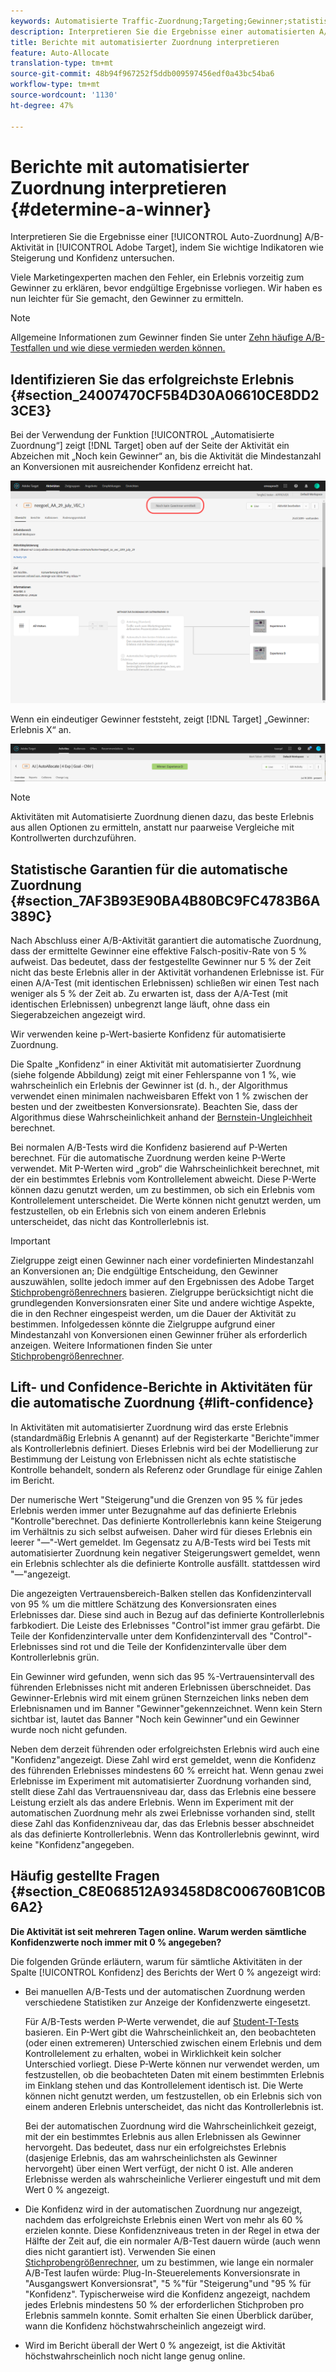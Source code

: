 ```yaml
---
keywords: Automatisierte Traffic-Zuordnung;Targeting;Gewinner;statistische Garantie;Konfidenz;Gewinner bestimmen;Steigerung;Konfidenz;Standard;Standarderlebnis;Automatische Zuordnung;Automatische Zuordnung
description: Interpretieren Sie die Ergebnisse einer automatisierten A/B-Aktivität in Adobe Target, indem Sie wichtige Indikatoren wie Steigerung und Konfidenz untersuchen.
title: Berichte mit automatisierter Zuordnung interpretieren
feature: Auto-Allocate
translation-type: tm+mt
source-git-commit: 48b94f967252f5ddb009597456edf0a43bc54ba6
workflow-type: tm+mt
source-wordcount: '1130'
ht-degree: 47%

---
```



# Berichte mit automatisierter Zuordnung interpretieren {#determine-a-winner}

Interpretieren Sie die Ergebnisse einer [!UICONTROL Auto-Zuordnung] A/B-Aktivität in [!UICONTROL Adobe Target], indem Sie wichtige Indikatoren wie Steigerung und Konfidenz untersuchen.

Viele Marketingexperten machen den Fehler, ein Erlebnis vorzeitig zum Gewinner zu erklären, bevor endgültige Ergebnisse vorliegen. Wir haben es nun leichter für Sie gemacht, den Gewinner zu ermitteln.

>[!NOTE]
>
>Allgemeine Informationen zum Gewinner finden Sie unter [Zehn häufige A/B-Testfallen und wie diese vermieden werden können.](/help/c-activities/t-test-ab/common-ab-testing-pitfalls.md)

## Identifizieren Sie das erfolgreichste Erlebnis {#section_24007470CF5B4D30A06610CE8DD23CE3}

Bei der Verwendung der Funktion [!UICONTROL „Automatisierte Zuordnung“] zeigt [!DNL Target] oben auf der Seite der Aktivität ein Abzeichen mit „Noch kein Gewinner“ an, bis die Aktivität die Mindestanzahl an Konversionen mit ausreichender Konfidenz erreicht hat.

![Zeichen „Kein Gewinner“](/help/c-activities/automated-traffic-allocation/assets/no-winner.png)

Wenn ein eindeutiger Gewinner feststeht, zeigt [!DNL Target] „Gewinner: Erlebnis X“ an.

![](assets/winner.png)

>[!NOTE]
>
>Aktivitäten mit Automatisierte Zuordnung dienen dazu, das beste Erlebnis aus allen Optionen zu ermitteln, anstatt nur paarweise Vergleiche mit Kontrollwerten durchzuführen.

## Statistische Garantien für die automatische Zuordnung {#section_7AF3B93E90BA4B80BC9FC4783B6A389C}

Nach Abschluss einer A/B-Aktivität garantiert die automatische Zuordnung, dass der ermittelte Gewinner eine effektive Falsch-positiv-Rate von 5 % aufweist. Das bedeutet, dass der festgestellte Gewinner nur 5 % der Zeit nicht das beste Erlebnis aller in der Aktivität vorhandenen Erlebnisse ist. Für einen A/A-Test (mit identischen Erlebnissen) schließen wir einen Test nach weniger als 5 % der Zeit ab. Zu erwarten ist, dass der A/A-Test (mit identischen Erlebnissen) unbegrenzt lange läuft, ohne dass ein Siegerabzeichen angezeigt wird.

Wir verwenden keine p-Wert-basierte Konfidenz für automatisierte Zuordnung.

Die Spalte „Konfidenz“ in einer Aktivität mit automatisierter Zuordnung (siehe folgende Abbildung) zeigt mit einer Fehlerspanne von 1 %, wie wahrscheinlich ein Erlebnis der Gewinner ist (d. h., der Algorithmus verwendet einen minimalen nachweisbaren Effekt von 1 % zwischen der besten und der zweitbesten Konversionsrate). Beachten Sie, dass der Algorithmus diese Wahrscheinlichkeit anhand der [Bernstein-Ungleichheit](https://en.wikipedia.org/wiki/Bernstein_inequalities_(probability_theory)) berechnet.

Bei normalen A/B-Tests wird die Konfidenz basierend auf P-Werten berechnet. Für die automatische Zuordnung werden keine P-Werte verwendet. Mit P-Werten wird „grob“ die Wahrscheinlichkeit berechnet, mit der ein bestimmtes Erlebnis vom Kontrollelement abweicht. Diese P-Werte können dazu genutzt werden, um zu bestimmen, ob sich ein Erlebnis vom Kontrollelement unterscheidet. Die Werte können nicht genutzt werden, um festzustellen, ob ein Erlebnis sich von einem anderen Erlebnis unterscheidet, das nicht das Kontrollerlebnis ist.

>[!IMPORTANT]
>
>Zielgruppe zeigt einen Gewinner nach einer vordefinierten Mindestanzahl an Konversionen an; Die endgültige Entscheidung, den Gewinner auszuwählen, sollte jedoch immer auf den Ergebnissen des Adobe Target [Stichprobengrößenrechners](https://docs.adobe.com/content/target-microsite/testcalculator.html) basieren. Zielgruppe berücksichtigt nicht die grundlegenden Konversionsraten einer Site und andere wichtige Aspekte, die in den Rechner eingespeist werden, um die Dauer der Aktivität zu bestimmen. Infolgedessen könnte die Zielgruppe aufgrund einer Mindestanzahl von Konversionen einen Gewinner früher als erforderlich anzeigen. Weitere Informationen finden Sie unter [Stichprobengrößenrechner](/help/c-activities/t-test-ab/sample-size-determination.md#section_6B8725BD704C4AFE939EF2A6B6E834E6).

## Lift- und Confidence-Berichte in Aktivitäten für die automatische Zuordnung {#lift-confidence}

In Aktivitäten mit automatisierter Zuordnung wird das erste Erlebnis (standardmäßig Erlebnis A genannt) auf der Registerkarte &quot;Berichte&quot;immer als Kontrollerlebnis definiert. Dieses Erlebnis wird bei der Modellierung zur Bestimmung der Leistung von Erlebnissen nicht als echte statistische Kontrolle behandelt, sondern als Referenz oder Grundlage für einige Zahlen im Bericht.

Der numerische Wert &quot;Steigerung&quot;und die Grenzen von 95 % für jedes Erlebnis werden immer unter Bezugnahme auf das definierte Erlebnis &quot;Kontrolle&quot;berechnet. Das definierte Kontrollerlebnis kann keine Steigerung im Verhältnis zu sich selbst aufweisen. Daher wird für dieses Erlebnis ein leerer &quot;—&quot;-Wert gemeldet. Im Gegensatz zu A/B-Tests wird bei Tests mit automatisierter Zuordnung kein negativer Steigerungswert gemeldet, wenn ein Erlebnis schlechter als die definierte Kontrolle ausfällt. stattdessen wird &quot;—&quot;angezeigt.

Die angezeigten Vertrauensbereich-Balken stellen das Konfidenzintervall von 95 % um die mittlere Schätzung des Konversionsraten eines Erlebnisses dar. Diese sind auch in Bezug auf das definierte Kontrollerlebnis farbkodiert. Die Leiste des Erlebnisses &quot;Control&quot;ist immer grau gefärbt. Die Teile der Konfidenzintervalle unter dem Konfidenzintervall des &quot;Control&quot;-Erlebnisses sind rot und die Teile der Konfidenzintervalle über dem Kontrollerlebnis grün.

Ein Gewinner wird gefunden, wenn sich das 95 %-Vertrauensintervall des führenden Erlebnisses nicht mit anderen Erlebnissen überschneidet. Das Gewinner-Erlebnis wird mit einem grünen Sternzeichen links neben dem Erlebnisnamen und im Banner &quot;Gewinner&quot;gekennzeichnet. Wenn kein Stern sichtbar ist, lautet das Banner &quot;Noch kein Gewinner&quot;und ein Gewinner wurde noch nicht gefunden.

Neben dem derzeit führenden oder erfolgreichsten Erlebnis wird auch eine &quot;Konfidenz&quot;angezeigt. Diese Zahl wird erst gemeldet, wenn die Konfidenz des führenden Erlebnisses mindestens 60 % erreicht hat. Wenn genau zwei Erlebnisse im Experiment mit automatisierter Zuordnung vorhanden sind, stellt diese Zahl das Vertrauensniveau dar, dass das Erlebnis eine bessere Leistung erzielt als das andere Erlebnis. Wenn im Experiment mit der automatischen Zuordnung mehr als zwei Erlebnisse vorhanden sind, stellt diese Zahl das Konfidenzniveau dar, das das Erlebnis besser abschneidet als das definierte Kontrollerlebnis. Wenn das Kontrollerlebnis gewinnt, wird keine &quot;Konfidenz&quot;angegeben.

## Häufig gestellte Fragen {#section_C8E068512A93458D8C006760B1C0B6A2}

**Die Aktivität ist seit mehreren Tagen online. Warum werden sämtliche Konfidenzwerte noch immer mit 0 % angegeben?**

Die folgenden Gründe erläutern, warum für sämtliche Aktivitäten in der Spalte [!UICONTROL Konfidenz] des Berichts der Wert 0 % angezeigt wird:

* Bei manuellen A/B-Tests und der automatischen Zuordnung werden verschiedene Statistiken zur Anzeige der Konfidenzwerte eingesetzt.

   Für A/B-Tests werden P-Werte verwendet, die auf [Student-T-Tests](https://en.wikipedia.org/wiki/Student%27s_t-test) basieren. Ein P-Wert gibt die Wahrscheinlichkeit an, den beobachteten (oder einen extremeren) Unterschied zwischen einem Erlebnis und dem Kontrollelement zu erhalten, wobei in Wirklichkeit kein solcher Unterschied vorliegt. Diese P-Werte können nur verwendet werden, um festzustellen, ob die beobachteten Daten mit einem bestimmten Erlebnis im Einklang stehen und das Kontrollelement identisch ist. Die Werte können nicht genutzt werden, um festzustellen, ob ein Erlebnis sich von einem anderen Erlebnis unterscheidet, das nicht das Kontrollerlebnis ist.

   Bei der automatischen Zuordnung wird die Wahrscheinlichkeit gezeigt, mit der ein bestimmtes Erlebnis aus allen Erlebnissen als Gewinner hervorgeht. Das bedeutet, dass nur ein erfolgreichstes Erlebnis (dasjenige Erlebnis, das am wahrscheinlichsten als Gewinner hervorgeht) über einen Wert verfügt, der nicht 0 ist. Alle anderen Erlebnisse werden als wahrscheinliche Verlierer eingestuft und mit dem Wert 0 % angezeigt.

* Die Konfidenz wird in der automatischen Zuordnung nur angezeigt, nachdem das erfolgreichste Erlebnis einen Wert von mehr als 60 % erzielen konnte. Diese Konfidenzniveaus treten in der Regel in etwa der Hälfte der Zeit auf, die ein normaler A/B-Test dauern würde (auch wenn dies nicht garantiert ist). Verwenden Sie einen [Stichprobengrößenrechner](https://docs.adobe.com/content/target-microsite/testcalculator.html), um zu bestimmen, wie lange ein normaler A/B-Test laufen würde: Plug-In-Steuerelements Konversionsrate in &quot;Ausgangswert Konversionsrat&quot;, &quot;5 %&quot;für &quot;Steigerung&quot;und &quot;95 % für &quot;Konfidenz&quot;. Typischerweise wird die Konfidenz angezeigt, nachdem jedes Erlebnis mindestens 50 % der erforderlichen Stichproben pro Erlebnis sammeln konnte. Somit erhalten Sie einen Überblick darüber, wann die Konfidenz höchstwahrscheinlich angezeigt wird.
* Wird im Bericht überall der Wert 0 % angezeigt, ist die Aktivität höchstwahrscheinlich noch nicht lange genug online.

